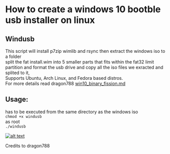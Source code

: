 # How to create a windows 10 bootble usb installer on linux

## Windusb
This script will install p7zip wimlib and rsync then extract the windows iso to a folder  
split the fat install.wim into 5 smaller parts that fits within the fat32 limit   
partition and format the usb drive and copy all the iso files we exracted and splited to it,  
Supports Ubuntu, Arch Linux, and Fedora based distros.    
For more details read dragon788 <a href="https://gist.github.com/dragon788/26921410d8de054366188c5c5435ae01" target="_top">win10_binary_fission.md</a>
## Usage:
has to be executed from the same directory as the windows iso  
``chmod +x windusb``  
as root  
``./windusb``  


[![alt text](https://raw.githubusercontent.com/Broly1/Windusb/master/ping1.png)](https://youtu.be./kLKc8EJ5Qfc "Click here")  



Credits to dragon788 

